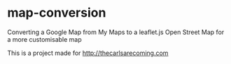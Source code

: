 # map-conversion
Converting a Google Map from My Maps to a leaflet.js Open Street Map for a more customisable map

This is a project made for http://thecarlsarecoming.com

